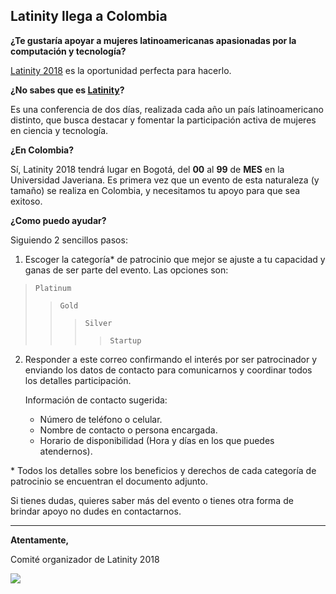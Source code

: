 ## Latinity llega a Colombia

**¿Te gustaría apoyar a mujeres latinoamericanas apasionadas por la computación y tecnología?**

[Latinity 2018](http://latinity.co/)  es la oportunidad perfecta para hacerlo.

**¿No sabes que es [Latinity](http://latinity.co/)?**

Es una conferencia de dos días, realizada cada año un país latinoamericano distinto,
que busca destacar y fomentar la participación activa de mujeres en ciencia y tecnología.

**¿En Colombia?**

Sí, Latinity 2018 tendrá lugar en Bogotá, del **00** al **99** de **MES** en la Universidad Javeriana.
Es primera vez que un evento de esta naturaleza (y tamaño) se realiza en Colombia, y necesitamos tu apoyo para que sea exitoso.

**¿Como puedo ayudar?**

Siguiendo 2 sencillos pasos:
1. Escoger la categoría* de patrocinio que mejor se ajuste a tu capacidad y ganas de ser parte del evento. Las opciones son:
  > `Platinum`
  >> `Gold`
  >>> `Silver`
  >>>> `Startup`

 2. Responder a este correo confirmando el interés por ser patrocinador y enviando los datos de contacto para comunicarnos y coordinar todos los detalles participación.

    Información de contacto sugerida:
     - Número de teléfono o celular.
     - Nombre de contacto o persona encargada.
     - Horario de disponibilidad (Hora y días en los que puedes atendernos).

\* Todos los detalles sobre los beneficios y derechos de cada categoría de patrocinio se encuentran el documento adjunto.


Si tienes dudas, quieres saber más del evento o tienes otra forma de brindar apoyo no dudes en contactarnos.

----------------

**Atentamente,**

Comité organizador de Latinity 2018


![](http://latinity.co/wp-content/uploads/2018/02/logo_gray.png)


